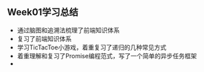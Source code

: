 ## Week01学习总结

* 通过脑图和追溯法梳理了前端知识体系
* 复习了前端知识体系
* 学习TicTacToe小游戏，着重复习了递归的几种常见方式
* 着重理解和复习了Promise编程范式，写了一个简单的异步任务框架
* 
